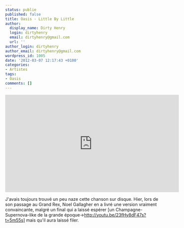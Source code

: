 ```yaml
---
status: publie
published: false
title: Oasis - Little By Little
author:
  display_name: Dirty Henry
  login: dirtyhenry
  email: dirtyhenry@gmail.com
  url: ''
author_login: dirtyhenry
author_email: dirtyhenry@gmail.com
wordpress_id: 1005
date: '2012-03-07 12:17:43 +0100'
categories:
- Artistes
tags:
- Oasis
comments: []
---
```

<iframe width="560" height="315" src="http://www.youtube.com/embed/hwGRifolRqI" frameborder="0" allowfullscreen></iframe>

J'avais toujours trouvé un peu naze cette chanson sur disque. Hier, lors de son passage au Grand Rex, Noel Gallagher en a livré une version vraiment convaincante, malgré un final qui a laissé espérer [un Champagne-Supernova-like de la grande époque->http://youtu.be/23fHy8dF47s?t=5m55s] mais qu'il aura laissé filer.
